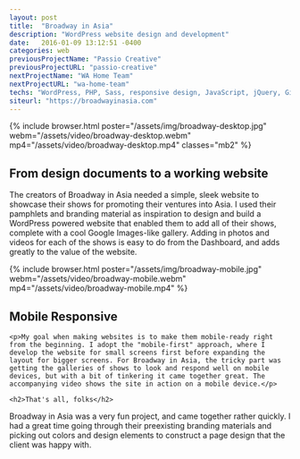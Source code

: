 ```yaml
---
layout: post
title:  "Broadway in Asia"
description: "WordPress website design and development"
date:   2016-01-09 13:12:51 -0400
categories: web
previousProjectName: "Passio Creative"
previousProjectURL: "passio-creative"
nextProjectName: "WA Home Team"
nextProjectURL: "wa-home-team"
techs: "WordPress, PHP, Sass, responsive design, JavaScript, jQuery, Git"
siteurl: "https://broadwayinasia.com"
---
```


<div class="container-thin mx-auto p2">
{% include browser.html poster="/assets/img/broadway-desktop.jpg" webm="/assets/video/broadway-desktop.webm" mp4="/assets/video/broadway-desktop.mp4" classes="mb2" %}

<h2>From design documents to a working website</h2>
<p>The creators of Broadway in Asia needed a simple, sleek website to showcase their shows for promoting their ventures into Asia. I used their pamphlets and branding material as inspiration to design and build a WordPress powered website that enabled them to add all of their shows, complete with a cool Google Images-like gallery. Adding in photos and videos for each of the shows is easy to do from the Dashboard, and adds greatly to the value of the website.</p>
</div>

<div class="container mx-auto p2 clearfix">
  <div class="col col-12 sm-col-4">
    {% include browser.html poster="/assets/img/broadway-mobile.jpg" webm="/assets/video/broadway-mobile.webm" mp4="/assets/video/broadway-mobile.mp4" %}
  </div>
  <div class="col col-12 sm-col-8 sm-p4">
    <h2>Mobile Responsive</h2>

    <p>My goal when making websites is to make them mobile-ready right from the beginning. I adopt the "mobile-first" approach, where I develop the website for small screens first before expanding the layout for bigger screens. For Broadway in Asia, the tricky part was getting the galleries of shows to look and respond well on mobile devices, but with a bit of tinkering it came together great. The accompanying video shows the site in action on a mobile device.</p>

    <h2>That's all, folks</h2>
  <p>Broadway in Asia was a very fun project, and came together rather quickly. I had a great time going through their preexisting branding materials and picking out colors and design elements to construct a page design that the client was happy with.</p>
  </div>
</div>